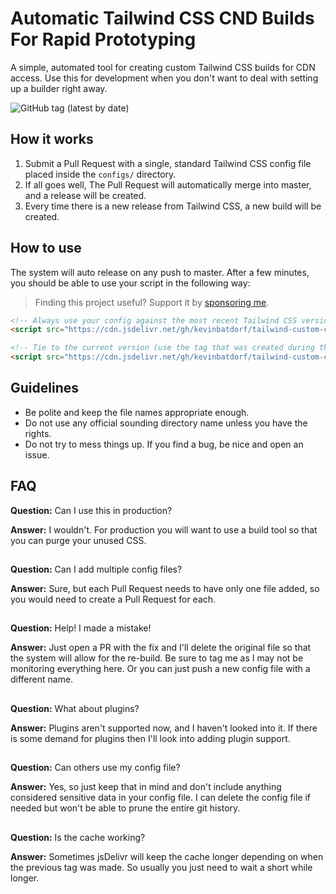 # Automatic Tailwind CSS CND Builds For Rapid Prototyping

A simple, automated tool for creating custom Tailwind CSS builds for CDN access. Use this for development when you don't want to deal with setting up a builder right away.

![GitHub tag (latest by date)](https://img.shields.io/github/v/tag/KevinBatdorf/tailwind-custom-cdn?label=version&style=flat-square)

## How it works
1. Submit a Pull Request with a single, standard Tailwind CSS config file placed inside the `configs/` directory.
2. If all goes well, The Pull Request will automatically merge into master, and a release will be created.
3. Every time there is a new release from Tailwind CSS, a new build will be created.

## How to use
The system will auto release on any push to master. After a few minutes, you should be able to use your script in the following way:

> Finding this project useful? Support it by [sponsoring me](https://github.com/sponsors/KevinBatdorf).

```html
<!-- Always use your config against the most recent Tailwind CSS version -->
<script src="https://cdn.jsdelivr.net/gh/kevinbatdorf/tailwind-custom-cdn/builds/example.min.css"></script>

<!-- Tie to the current version (use the tag that was created during the build) -->
<script src="https://cdn.jsdelivr.net/gh/kevinbatdorf/tailwind-custom-cdn@v1.8.10-0-1-0-282636193-24/builds/example.min.css"></script>
```

## Guidelines
- Be polite and keep the file names appropriate enough.
- Do not use any official sounding directory name unless you have the rights.
- Do not try to mess things up. If you find a bug, be nice and open an issue.

## FAQ
**Question:** Can I use this in production?

**Answer:** I wouldn't. For production you will want to use a build tool so that you can purge your unused CSS.

##
**Question:** Can I add multiple config files?

**Answer:** Sure, but each Pull Request needs to have only one file added, so you would need to create a Pull Request for each.

##
**Question:** Help! I made a mistake!

**Answer:** Just open a PR with the fix and I'll delete the original file so that the system will allow for the re-build. Be sure to tag me as I may not be monitoring everything here. Or you can just push a new config file with a different name.

##
**Question:** What about plugins?

**Answer:** Plugins aren't supported now, and I haven't looked into it. If there is some demand for plugins then I'll look into adding plugin support.

##
**Question:** Can others use my config file?

**Answer:** Yes, so just keep that in mind and don't include anything considered sensitive data in your config file. I can delete the config file if needed but won't be able to prune the entire git history.

##
**Question:** Is the cache working?

**Answer:** Sometimes jsDelivr will keep the cache longer depending on when the previous tag was made. So usually you just need to wait a short while longer.
